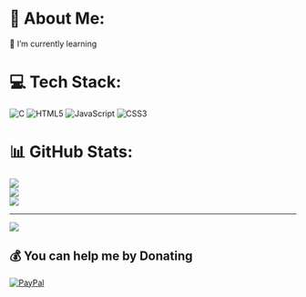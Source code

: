 # 💫 About Me:
🌱 I’m currently learning


# 💻 Tech Stack:
![C](https://img.shields.io/badge/c-%2300599C.svg?style=for-the-badge&logo=c&logoColor=white) ![HTML5](https://img.shields.io/badge/html5-%23E34F26.svg?style=for-the-badge&logo=html5&logoColor=white) ![JavaScript](https://img.shields.io/badge/javascript-%23323330.svg?style=for-the-badge&logo=javascript&logoColor=%23F7DF1E) ![CSS3](https://img.shields.io/badge/css3-%231572B6.svg?style=for-the-badge&logo=css3&logoColor=white)
# 📊 GitHub Stats:
![](https://github-readme-stats.vercel.app/api?username=Abdelha98kim&theme=dark&hide_border=false&include_all_commits=true&count_private=true)<br/>
![](https://github-readme-streak-stats.herokuapp.com/?user=Abdelha98kim&theme=dark&hide_border=false)<br/>
![](https://github-readme-stats.vercel.app/api/top-langs/?username=Abdelha98kim&theme=dark&hide_border=false&include_all_commits=true&count_private=true&layout=compact)

---
[![](https://visitcount.itsvg.in/api?id=Abdelha98kim&icon=2&color=0)](https://visitcount.itsvg.in)

  ## 💰 You can help me by Donating
  [![PayPal](https://img.shields.io/badge/PayPal-00457C?style=for-the-badge&logo=paypal&logoColor=white)](https://paypal.me/https://paypal.me/Abdelhakimbaalla) 

  
<!-- Proudly created with GPRM ( https://gprm.itsvg.in ) -->

